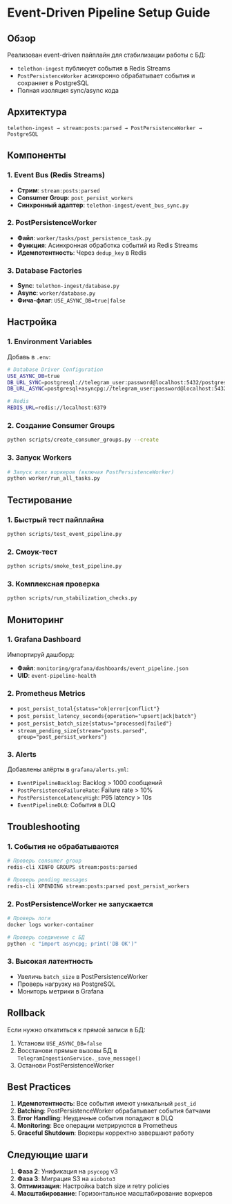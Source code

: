 # Event-Driven Pipeline Setup Guide

## Обзор

Реализован event-driven пайплайн для стабилизации работы с БД:
- `telethon-ingest` публикует события в Redis Streams
- `PostPersistenceWorker` асинхронно обрабатывает события и сохраняет в PostgreSQL
- Полная изоляция sync/async кода

## Архитектура

```
telethon-ingest → stream:posts:parsed → PostPersistenceWorker → PostgreSQL
```

## Компоненты

### 1. Event Bus (Redis Streams)
- **Стрим**: `stream:posts:parsed`
- **Consumer Group**: `post_persist_workers`
- **Синхронный адаптер**: `telethon-ingest/event_bus_sync.py`

### 2. PostPersistenceWorker
- **Файл**: `worker/tasks/post_persistence_task.py`
- **Функция**: Асинхронная обработка событий из Redis Streams
- **Идемпотентность**: Через `dedup_key` в Redis

### 3. Database Factories
- **Sync**: `telethon-ingest/database.py`
- **Async**: `worker/database.py`
- **Фича-флаг**: `USE_ASYNC_DB=true|false`

## Настройка

### 1. Environment Variables

Добавь в `.env`:
```bash
# Database Driver Configuration
USE_ASYNC_DB=true
DB_URL_SYNC=postgresql://telegram_user:password@localhost:5432/postgres
DB_URL_ASYNC=postgresql+asyncpg://telegram_user:password@localhost:5432/postgres

# Redis
REDIS_URL=redis://localhost:6379
```

### 2. Создание Consumer Groups

```bash
python scripts/create_consumer_groups.py --create
```

### 3. Запуск Workers

```bash
# Запуск всех воркеров (включая PostPersistenceWorker)
python worker/run_all_tasks.py
```

## Тестирование

### 1. Быстрый тест пайплайна

```bash
python scripts/test_event_pipeline.py
```

### 2. Смоук-тест

```bash
python scripts/smoke_test_pipeline.py
```

### 3. Комплексная проверка

```bash
python scripts/run_stabilization_checks.py
```

## Мониторинг

### 1. Grafana Dashboard

Импортируй дашборд:
- **Файл**: `monitoring/grafana/dashboards/event_pipeline.json`
- **UID**: `event-pipeline-health`

### 2. Prometheus Metrics

- `post_persist_total{status="ok|error|conflict"}`
- `post_persist_latency_seconds{operation="upsert|ack|batch"}`
- `post_persist_batch_size{status="processed|failed"}`
- `stream_pending_size{stream="posts.parsed", group="post_persist_workers"}`

### 3. Alerts

Добавлены алёрты в `grafana/alerts.yml`:
- `EventPipelineBacklog`: Backlog > 1000 сообщений
- `PostPersistenceFailureRate`: Failure rate > 10%
- `PostPersistenceLatencyHigh`: P95 latency > 10s
- `EventPipelineDLQ`: События в DLQ

## Troubleshooting

### 1. События не обрабатываются

```bash
# Проверь consumer group
redis-cli XINFO GROUPS stream:posts:parsed

# Проверь pending messages
redis-cli XPENDING stream:posts:parsed post_persist_workers
```

### 2. PostPersistenceWorker не запускается

```bash
# Проверь логи
docker logs worker-container

# Проверь соединение с БД
python -c "import asyncpg; print('DB OK')"
```

### 3. Высокая латентность

- Увеличь `batch_size` в PostPersistenceWorker
- Проверь нагрузку на PostgreSQL
- Мониторь метрики в Grafana

## Rollback

Если нужно откатиться к прямой записи в БД:

1. Установи `USE_ASYNC_DB=false`
2. Восстанови прямые вызовы БД в `TelegramIngestionService._save_message()`
3. Останови PostPersistenceWorker

## Best Practices

1. **Идемпотентность**: Все события имеют уникальный `post_id`
2. **Batching**: PostPersistenceWorker обрабатывает события батчами
3. **Error Handling**: Неудачные события попадают в DLQ
4. **Monitoring**: Все операции метрируются в Prometheus
5. **Graceful Shutdown**: Воркеры корректно завершают работу

## Следующие шаги

1. **Фаза 2**: Унификация на `psycopg` v3
2. **Фаза 3**: Миграция S3 на `aioboto3`
3. **Оптимизация**: Настройка batch size и retry policies
4. **Масштабирование**: Горизонтальное масштабирование воркеров
